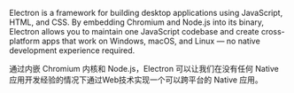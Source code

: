 Electron is a framework for building desktop applications using JavaScript, HTML, and CSS. By embedding Chromium and Node.js into its binary, Electron allows you to maintain one JavaScript codebase and create cross-platform apps that work on Windows, macOS, and Linux — no native development experience required.

通过内嵌 Chromium 内核和 Node.js，Electron 可以让我们在没有任何 Native 应用开发经验的情况下通过Web技术实现一个可以跨平台的 Native 应用。  

